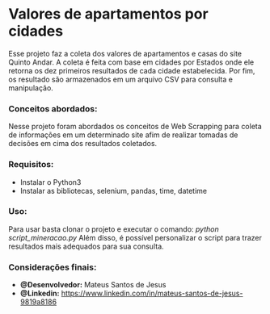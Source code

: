 # Valores de apartamentos por cidades
Esse projeto faz a coleta dos valores de apartamentos e casas do site Quinto Andar.
A coleta é feita com base em cidades por Estados onde ele retorna os dez primeiros resultados de cada cidade estabelecida.
Por fim, os resultado são armazenados em um arquivo CSV para consulta e manipulação.

### Conceitos abordados:
Nesse projeto foram abordados os conceitos de Web Scrapping para coleta de informações em um determinado site
afim de realizar tomadas de decisões em cima dos resultados coletados.

### Requisitos:
- Instalar o Python3
- Instalar as bibliotecas, selenium, pandas, time, datetime 

### Uso:
Para usar basta clonar o projeto e executar o comando: *python script_mineracao.py*
Além disso, é possível personalizar o script para trazer resultados mais adequados para sua consulta.  

### Considerações finais:
- **@Desenvolvedor:** Mateus Santos de Jesus
- **@Linkedin:** https://www.linkedin.com/in/mateus-santos-de-jesus-9819a8186


